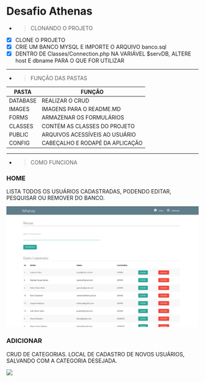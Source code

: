 # Desafio Athenas

* >CLONANDO O PROJETO

- [X] CLONE O PROJETO
- [X] CRIE UM BANCO MYSQL E IMPORTE O ARQUIVO banco.sql
- [X] DENTRO DE Classes/Connection.php NA VARIÁVEL $servDB, ALTERE host E dbname PARA O QUE FOR UTILIZAR

---------------------------------------------------------------------------------------------------------

* >FUNÇÃO DAS PASTAS

| PASTA     |              FUNÇÃO               |
|-----------|-----------------------------------|
| DATABASE  |   REALIZAR O CRUD                 |
| IMAGES    |   IMAGENS PARA O README.MD        |
| FORMS     |   ARMAZENAR OS FORMULÁRIOS        |
| CLASSES   |   CONTÉM AS CLASSES DO PROJETO    |
| PUBLIC    |   ARQUIVOS ACESSÍVEIS AO USUÁRIO  |
| CONFIG    |   CABEÇALHO E RODAPÉ DA APLICAÇÃO |


---------------------------------------------------------------------------------------------------------

* >COMO FUNCIONA

### HOME
LISTA TODOS OS USUÁRIOS CADASTRADAS, PODENDO EDITAR, PESQUISAR OU REMOVER DO BANCO.

![](https://github.com/WebertySilveira/Athenas/blob/main/images/Home.png)

### ADICIONAR
CRUD DE CATEGORIAS. LOCAL DE CADASTRO DE NOVOS USUÁRIOS, SALVANDO COM A CATEGORIA DESEJADA.

![](hhttps://github.com/WebertySilveira/Athenas/images/Adicionar.png)


